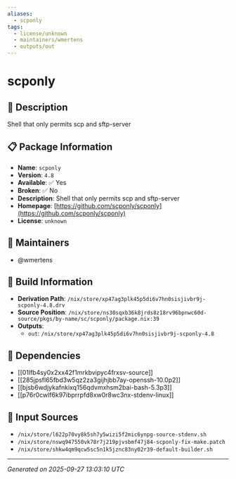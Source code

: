 ```yaml
---
aliases:
  - scponly
tags:
  - license/unknown
  - maintainers/wmertens
  - outputs/out
---
```


# scponly

## 📝 Description

Shell that only permits scp and sftp-server

## 📋 Package Information

- **Name**: `scponly`
- **Version**: `4.8`
- **Available**: ✅ Yes
- **Broken**: ✅ No
- **Description**: Shell that only permits scp and sftp-server
- **Homepage**: [https://github.com/scponly/scponly](https://github.com/scponly/scponly)
- **License**: `unknown`
## 👥 Maintainers

- @wmertens


## 🔧 Build Information

- **Derivation Path**: `/nix/store/xp47ag3plk45p5di6v7hn0sisjivbr9j-scponly-4.8.drv`
- **Source Position**: `/nix/store/ns30sqxb36k8jrds8z18rv96bpnwc60d-source/pkgs/by-name/sc/scponly/package.nix:39`
- **Outputs**:
  - `out`:  `/nix/store/xp47ag3plk45p5di6v7hn0sisjivbr9j-scponly-4.8`

## 🔗 Dependencies

- [[01lfb4sy0x2xx42f1mrkbvipyc4frxsv-source]]
- [[285jpsfl65fbd3w5qz2za3gijhjbb7ay-openssh-10.0p2]]
- [[bjsb6wdjykafnkixq156qdvmxhsm2bai-bash-5.3p3]]
- [[p76r0cwlf6k97ibprrpfd8xw0r8wc3nx-stdenv-linux]]

## 📁 Input Sources

- `/nix/store/l622p70vy8k5sh7y5wizi5f2mic6ynpg-source-stdenv.sh`
- `/nix/store/nswq947550vk78r7j219pjvsbmf47j84-scponly-fix-make.patch`
- `/nix/store/shkw4qm9qcw5sc5n1k5jznc83ny02r39-default-builder.sh`

---
*Generated on 2025-09-27 13:03:10 UTC*
